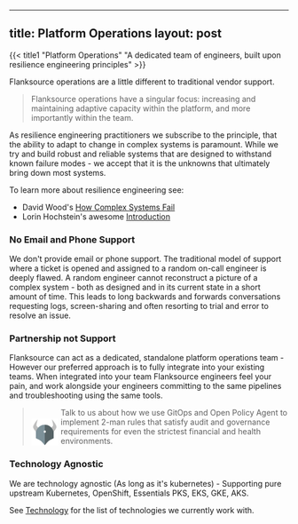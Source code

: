 
---
title: Platform Operations
layout: post
---

{{< title1 "Platform Operations" "A dedicated team of engineers, built upon resilience engineering principles" >}}

Flanksource operations are a little different to traditional vendor support.

> Flanksource operations have a singular focus: increasing and maintaining adaptive capacity within the platform, and more importantly within the team.

As resilience engineering practitioners we subscribe to the principle, that the ability to adapt to change in complex systems is paramount. While we try and build robust and reliable systems that are designed to withstand known failure modes - we accept that it is the unknowns that ultimately bring down most systems.

To learn more about resilience engineering see:

* David Wood's <i class="fa fa-file-pdf"></i><a href="https://web.mit.edu/2.75/resources/random/How%20Complex%20Systems%20Fail.pdf"> How Complex Systems Fail</a>
* Lorin Hochstein's awesome <a href="https://github.com/lorin/resilience-engineering/blob/master/intro.md">Introduction</a>

<h3 class="subtitle is-4"><span><i class="fa fa-ban"></i></span> No Email and Phone Support</h3>

We don't provide email or phone support. The traditional model of support where a ticket is opened and assigned to a random on-call engineer is deeply flawed. A random engineer cannot reconstruct a picture of a complex system - both as designed and in its current state in a short amount of time. This leads to long backwards and forwards conversations requesting logs, screen-sharing and often resorting to trial and error to resolve an issue.

<h3 class="subtitle is-4"><span ><i class="fa fa-people-carry"></i></span> Partnership not Support</h3>

Flanksource can act as a dedicated, standalone platform operations team - However our preferred approach is to fully integrate into your existing teams. When integrated into your team Flanksource engineers feel your pain, and work alongside your engineers committing to the same pipelines and troubleshooting using the same tools.

>  <img src="https://github.com/open-policy-agent/opa/blob/master/logo/logo-144x144.png?raw=true" style="width: 48px; float: left; padding-right: 5px; padding-top: 20px"> Talk to us about how we use GitOps and Open Policy Agent to implement 2-man rules that satisfy audit and governance requirements for even the strictest financial and health environments.

<h3 class="subtitle is-4"><span><i class="fa fa-cogs" aria-hidden="true"></i></span> Technology Agnostic</h3>

We are technology agnostic (As long as it's kubernetes) - Supporting pure upstream Kubernetes, OpenShift, Essentials PKS, EKS, GKE, AKS.

See [Technology](./technologies) for the list of technologies we currently work with.
